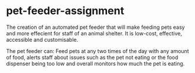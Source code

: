 # pet-feeder-assignment
The creation of an automated pet feeder that will make feeding pets easy and more effecient for staff of an animal shelter. It is low-cost, effective, accessible and customisable.

The pet feeder can: Feed pets at any two times of the day with any amount of food, alerts staff about issues such as the pet not eating or the food dispenser being too low and overall monitors how much the pet is eating.
